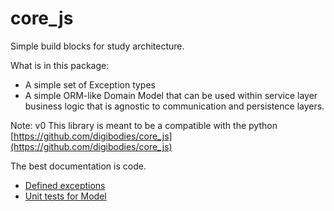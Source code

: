# core_js
Simple build blocks for study architecture.

What is in this package:
 - A simple set of Exception types
 - A simple ORM-like Domain Model that can be used within service layer business logic that is agnostic to communication and persistence layers.

Note: v0 This library is meant to be a compatible with the python [https://github.com/digibodies/core_js](https://github.com/digibodies/core_js)


The best documentation is code.
 - [Defined exceptions](https://github.com/digibodies/core_js/blob/master/src/exceptions.js)
 - [Unit tests for Model](https://github.com/digibodies/core_js/blob/master/tests/models/models.test.js)
